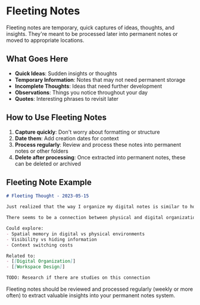 # Fleeting Notes

Fleeting notes are temporary, quick captures of ideas, thoughts, and insights. They're meant to be processed later into permanent notes or moved to appropriate locations.

## What Goes Here

- **Quick Ideas**: Sudden insights or thoughts
- **Temporary Information**: Notes that may not need permanent storage
- **Incomplete Thoughts**: Ideas that need further development
- **Observations**: Things you notice throughout your day
- **Quotes**: Interesting phrases to revisit later

## How to Use Fleeting Notes

1. **Capture quickly**: Don't worry about formatting or structure
2. **Date them**: Add creation dates for context
3. **Process regularly**: Review and process these notes into permanent notes or other folders
4. **Delete after processing**: Once extracted into permanent notes, these can be deleted or archived

## Fleeting Note Example

```markdown
# Fleeting Thought - 2023-05-15

Just realized that the way I organize my digital notes is similar to how I organize my physical workspace. 

There seems to be a connection between physical and digital organization systems. Maybe there are principles that apply to both?

Could explore:
- Spatial memory in digital vs physical environments
- Visibility vs hiding information
- Context switching costs

Related to:
- [[Digital Organization]]
- [[Workspace Design]]

TODO: Research if there are studies on this connection
```

Fleeting notes should be reviewed and processed regularly (weekly or more often) to extract valuable insights into your permanent notes system. 